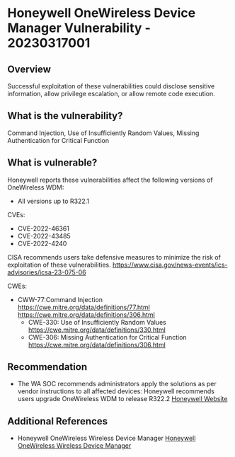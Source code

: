 # Honeywell OneWireless Device Manager Vulnerability - 20230317001

## Overview

Successful exploitation of these vulnerabilities could disclose sensitive information, allow privilege escalation, or allow remote code execution.

## What is the vulnerability?

Command Injection, Use of Insufficiently Random Values, Missing Authentication for Critical Function

## What is vulnerable?

Honeywell reports these vulnerabilities affect the following versions of OneWireless WDM:

- All versions up to R322.1

CVEs:

- CVE-2022-46361
- CVE-2022-43485
- CVE-2022-4240

CISA recommends users take defensive measures to minimize the risk of exploitation of these vulnerabilities. <https://www.cisa.gov/news-events/ics-advisories/icsa-23-075-06>

CWEs:

- CWW-77:Command Injection <https://cwe.mitre.org/data/definitions/77.html>
    <https://cwe.mitre.org/data/definitions/306.html>
    - CWE-330: Use of Insufficiently Random Values <https://cwe.mitre.org/data/definitions/330.html>
    - CWE-306: Missing Authentication for Critical Function <https://cwe.mitre.org/data/definitions/306.html>

## Recommendation

- The WA SOC recommends administrators apply the solutions as per vendor instructions to all affected devices: Honeywell recommends users upgrade OneWireless WDM to release R322.2 [Honeywell Website](https://sps.honeywell.com/au/en/support/software-downloads)

## Additional References

- Honeywell OneWireless Wireless Device Manager [Honeywell OneWireless Wireless Device Manager](https://www.cisa.gov/news-events/ics-advisories/icsa-23-075-06)
